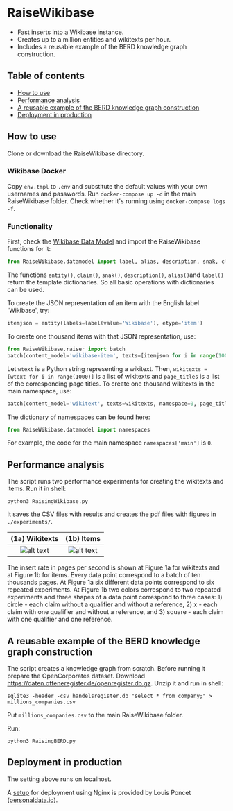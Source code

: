# RaiseWikibase

* Fast inserts into a Wikibase instance.
* Creates up to a million entities and wikitexts per hour.
* Includes a reusable example of the BERD knowledge graph construction.

## Table of contents
- [How to use](#how-to-use)
- [Performance analysis](#performance-analysis)
- [A reusable example of the BERD knowledge graph construction](#a-reusable-example-of-the-berd-knowledge-graph-construction)
- [Deployment in production](#deployment-in-production)

## How to use

Clone or download the RaiseWikibase directory.

### Wikibase Docker

Copy `env.tmpl` to `.env` and substitute the default values with your
own usernames and passwords. Run `docker-compose up -d` in the main RaiseWikibase folder. 
Check whether it's running using `docker-compose logs -f`.

### Functionality

First, check the [Wikibase Data Model](https://www.mediawiki.org/wiki/Wikibase/DataModel) and import the RaiseWikibase functions for it:
```python
from RaiseWikibase.datamodel import label, alias, description, snak, claim, entity
```

The functions `entity()`, `claim()`, `snak()`, `description()`, `alias()`and `label()` return the template dictionaries. So all basic operations with dictionaries can be used.

To create the JSON representation of an item with the English label 'Wikibase', try:
```python
itemjson = entity(labels=label(value='Wikibase'), etype='item')
```

To create one thousand items with that JSON representation, use:
```python
from RaiseWikibase.raiser import batch
batch(content_model='wikibase-item', texts=[itemjson for i in range(1000)])
```

Let `wtext` is a Python string representing a wikitext. Then, `wikitexts = [wtext for i in range(1000)]` is a list of wikitexts and `page_titles` is a list of the corresponding page titles. To create one thousand wikitexts in the main namespace, use:

```python
batch(content_model='wikitext', texts=wikitexts, namespace=0, page_title=page_titles)
```

The dictionary of namespaces can be found here:
```python
from RaiseWikibase.datamodel import namespaces
```

For example, the code for the main namespace `namespaces['main']` is `0`.

## Performance analysis

The script runs two performance experiments for creating the wikitexts and items. Run it in shell:
```shell
python3 RaisingWikibase.py
```
It saves the CSV files with results and creates the pdf files with figures in `./experiments/`.

| (1a) Wikitexts | (1b) Items |
|:------:|:------:|
| ![alt text](https://github.com/UB-Mannheim/RaiseWikibase/blob/main/experiments/exp1.png) | ![alt text](https://github.com/UB-Mannheim/RaiseWikibase/blob/main/experiments/exp2.png) |

The insert rate in pages per second is shown at Figure 1a for wikitexts and at Figure 1b for items. Every data point correspond to a batch of ten thousands pages. At Figure 1a six different data points correspond to six repeated experiments. At Figure 1b two colors correspond to two repeated experiments and three shapes of a data point correspond to three cases: 1) circle - each claim without a qualifier and without a reference, 2) x - each claim with one qualifier and without a reference, and 3) square - each claim with one qualifier and one reference.

## A reusable example of the BERD knowledge graph construction

The script creates a knowledge graph from scratch. Before running it prepare the OpenCorporates dataset.
Download https://daten.offeneregister.de/openregister.db.gz. Unzip it and run in shell:
```shell
sqlite3 -header -csv handelsregister.db "select * from company;" > millions_companies.csv
```
Put `millions_companies.csv` to the main RaiseWikibase folder.

Run:
```shell
python3 RaisingBERD.py
```

## Deployment in production

The setting above runs on localhost.

A [setup](https://stackoverflow.com/a/63397827) for deployment using Nginx is provided by Louis Poncet ([personaldata.io](https://wiki.personaldata.io)).
